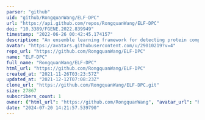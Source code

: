 ```yaml
---
parser: "github"
uid: "github/RongquanWang/ELF-DPC"
url: "https://api.github.com/repos/RongquanWang/ELF-DPC"
doi: "10.3389/FGENE.2022.839949"
timestamp: "2022-06-26 00:42:45.174157"
description: "An ensemble learning framework for detecting protein complexes from PPI networks"
avatar: "https://avatars.githubusercontent.com/u/29010219?v=4"
repo_url: "https://github.com/RongquanWang/ELF-DPC"
name: "ELF-DPC"
full_name: "RongquanWang/ELF-DPC"
html_url: "https://github.com/RongquanWang/ELF-DPC"
created_at: "2021-11-26T03:23:57Z"
updated_at: "2021-12-12T07:08:23Z"
clone_url: "https://github.com/RongquanWang/ELF-DPC.git"
size: 27867
subscribers_count: 1
owner: {"html_url": "https://github.com/RongquanWang", "avatar_url": "https://avatars.githubusercontent.com/u/29010219?v=4", "login": "RongquanWang", "type": "User"}
date: "2024-07-20 14:21:57.539790"
---
```

